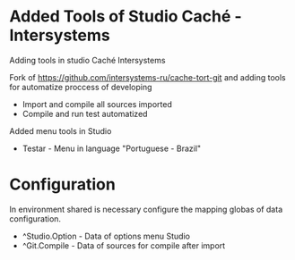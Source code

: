 # Added Tools of Studio Caché - Intersystems
Adding tools in studio Caché Intersystems

Fork of https://github.com/intersystems-ru/cache-tort-git and adding tools for automatize proccess of developing

- Import and compile all sources imported
- Compile and run test automatized

Added menu tools in Studio 
- Testar - Menu in language "Portuguese - Brazil"

# Configuration
In environment shared is necessary configure the mapping globas of data configuration.
- ^Studio.Option - Data of options menu Studio
- ^Git.Compile - Data of sources for compile after import
